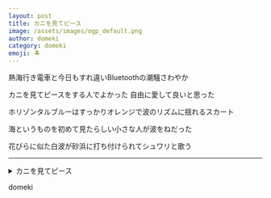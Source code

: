 ```yaml
---
layout: post
title: カニを見てピース
image: /assets/images/ogp_default.png
author: domeki
category: domeki
emoji: 🏝️
---
```


<div class="tanka-area"><div class="tanka">
<p>熱海行き電車と今日もすれ違いBluetoothの潮騒さわやか</p>

<p>カニを見てピースをする人でよかった 自由に愛して良いと思った</p>

<p>ホリゾンタルブルーはすっかりオレンジで波のリズムに揺れるスカート</p>

<p>海というものを初めて見たらしい小さな人が波をねだった</p>

<p>花びらに似た白波が砂浜に打ち付けられてシュワリと歌う</p>

</div></div>

---

<details><summary>カニを見てピース</summary>
熱海行き電車と今日もすれ違いBluetoothの潮騒さわやか<br/>
カニを見てピースをする人でよかった 自由に愛して良いと思った<br/>
ホリゾンタルブルーはすっかりオレンジで波のリズムに揺れるスカート<br/>
海というものを初めて見たらしい小さな人が波をねだった<br/>
花びらに似た白波が砂浜に打ち付けられてシュワリと歌う<br/>
<br/>

</details>

domeki
